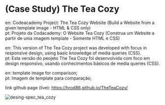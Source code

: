 # (Case Study) The Tea Cozy
en: Codeacademy Project: The Tea Cozy Website (Build a Website from a given template image - HTML &amp; CSS only)       
pt: Projeto da Codacademy: O Website Tea Cozy (Construa um Website a partir de uma imagem template - Somente HTML e CSS)

en: This version of The Tea Cozy project was developed with focus in responsive design, using basic knowledge of media queries (CSS).      
pt: Esta versão do peojeto The Tea Cozy foi desenvolvida com foco em design responsivo, usando conhecimentos básicos de media queries (CSS). 

en: template image for comparison;                                          
pt: Imagem de template para comparação;                               

link github page (live): https://hrod86.github.io/TheTeaCozy/                                     


![desing-spec_tea_cozy](https://github.com/HRod86/TheTeaCozy/assets/119082360/718801d4-acc4-4986-8a2f-670f422bf56e)
